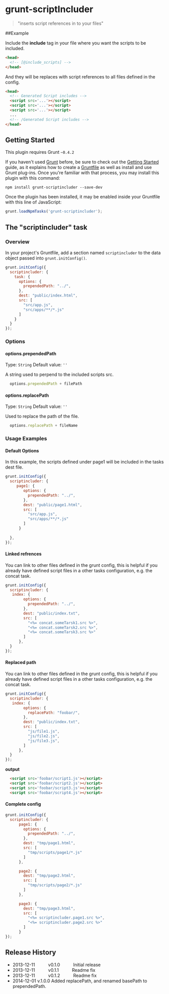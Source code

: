# grunt-scriptIncluder
> "inserts script references in to your files"

##Example

Include the **include** tag in your file where you want the scripts to be included.

```html
<head>
  <!-- [@include_scripts] -->
</head>
```

And they will be replaces with script references to all files defined in the config.

```html
<head>
  <!-- Generated Script includes -->
  <script src='...'></script>
  <script src='...'></script>
  <script src='...'></script>
  ...
  <!-- /Generated Script includes -->
</head>
```



## Getting Started
This plugin requires Grunt `~0.4.2`

If you haven't used [Grunt](http://gruntjs.com/) before, be sure to check out the [Getting Started](http://gruntjs.com/getting-started) guide, as it explains how to create a [Gruntfile](http://gruntjs.com/sample-gruntfile) as well as install and use Grunt plug-ins. Once you're familiar with that process, you may install this plugin with this command:

```shell
npm install grunt-scriptincluder --save-dev
```

Once the plugin has been installed, it may be enabled inside your Gruntfile with this line of JavaScript:

```js
grunt.loadNpmTasks('grunt-scriptincluder');
```

## The "scriptincluder" task

### Overview
In your project's Gruntfile, add a section named `scriptincluder` to the data object passed into `grunt.initConfig()`.

```js
grunt.initConfig({
  scriptincluder: {
    task: {
      options: {
        prependedPath: "../",
      },
      dest: "public/index.html",
      src: [
        "src/app.js",
        "src/apps/**/*.js"
      ]
    }
  }
});
```

### Options

#### options.prependedPath
Type: `String`
Default value: `''`

A string used to perpend to the included scripts src.

```js
  options.prependedPath + filePath
```


#### options.replacePath

Type: `String`
Default value: `''`

Used to replace the path of the file.

```js
  options.replacePath + fileName
```



### Usage Examples

#### Default Options


In this example, the scripts defined under page1 will be included in the tasks dest file.

```js
grunt.initConfig({
  scriptincluder: {
     page1: {
        options: {
          prependedPath: "../",
        },
        dest: "public/page1.html",
        src: [
          "src/app.js",
          "src/apps/**/*.js"
        ]
      }
      
  },
});
```

#### Linked refrences
You can link to other files defined in the grunt config, this is helpful if you already have defined script files in a other tasks configuration, e.g. the concat task.


```js
grunt.initConfig({
  scriptincluder: {
   index: {
        options: {
          prependedPath: "../",
        },
        dest: "public/index.txt",
        src: [
          "<%= concat.someTarsk1.src %>",
          "<%= concat.someTarsk2.src %>",
          "<%= concat.someTarsk3.src %>"
        ]
      },
  }
});
```

#### Replaced path
You can link to other files defined in the grunt config, this is helpful if you already have defined script files in a other tasks configuration, e.g. the concat task.


```js
grunt.initConfig({
  scriptincluder: {
   index: {
        options: {
          replacePath: "foobar/",
        },
        dest: "public/index.txt",
        src: [
          "js/file1.js",
          "js/file2.js",
          "js/file3.js",
        ]
      },
  }
});
```

**output**

```html
  <script src='foobar/script1.js'></script>
  <script src='foobar/script2.js'></script>
  <script src='foobar/script3.js'></script>
  <script src='foobar/script4.js'></script>
```


#### Complete config


```js
grunt.initConfig({
  scriptincluder: {
      page1: {
        options: {
          prependedPath: "../",
        },
        dest: "tmp/page1.html",
        src: [
          "tmp/scripts/page1/*.js"
        ]
      },

      page2: {
        dest: "tmp/page2.html",
        src: [
          "tmp/scripts/page2/*.js"
        ]
      },

      page3: {
        dest: "tmp/page3.html",
        src: [
          "<%= scriptincluder.page1.src %>",
          "<%= scriptincluder.page2.src %>"
        ]
      }
});
```

## Release History
 * 2013-12-11   v0.1.0   Initial release
 * 2013-12-11   v0.1.1   Readme fix
 * 2013-12-11   v0.1.2   Readme fix
 * 2014-12-01   v.1.0.0  Added replacePath, and renamed basePath to prependedPath.
